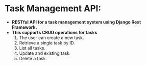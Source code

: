 # Task Management API:

- **RESTful API for a task management system using Django Rest Framework.**
- **This supports CRUD operations for tasks**
  1. The user can create a new task.
  2. Retrieve a single task by ID.
  3. List all tasks.
  4. Update and existing task.
  5. Delete a task.
      
